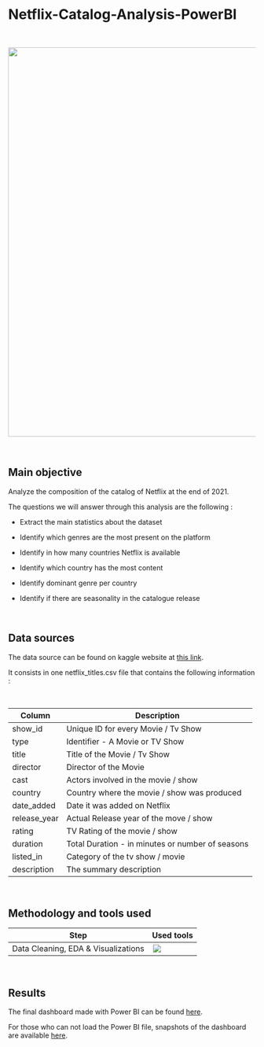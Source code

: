 # Netflix-Catalog-Analysis-PowerBI

<br>

<p align="center">
<img width="792px" src='https://github.com/DimitriKneur/Netflix-Catalog-Analysis-PowerBI/blob/main/Netflix_Catalog_Presentation_Snapshot.gif' />
</p>

<br>

## Main objective

Analyze the composition of the catalog of Netflix at the end of 2021.

The questions we will answer through this analysis are the following :

- Extract the main statistics about the dataset

- Identify which genres are the most present on the platform

- Identify in how many countries Netflix is available

- Identify which country has the most content

- Identify dominant genre per country

- Identify if there are seasonality in the catalogue release

<br>


## Data sources

The data source can be found on kaggle website at [this link](https://www.kaggle.com/datasets/shivamb/netflix-shows).

It consists in one netflix_titles.csv file that contains the following information :

<br>

|     Column                                 |     Description                                                                                                                                                                                                                                                                                                                                                                                                             |
|-----------------------------------------------|---------------------------------------------------------------------------------------------------------------------------------------------------------------------------------------------------------------------------------------------------------------------------------------------------------------------------------------------------------------------------------------------------------------------------------|
|     show_id                              |     Unique ID for every Movie / Tv Show                                                                                                                                                                                                              |
|     type                              |     Identifier - A Movie or TV Show                                                                                                                                                                                                                                    |
|     title                                      |     Title of the Movie / Tv Show                                                                                                                                                                                                                                                                                                                 |
|     director                             |     Director of the Movie                                                                                                                                                                                                                                                                            |
|     cast                           |     Actors involved in the movie / show                                                                                                                                                                                                                                |
|     country                           |     Country where the movie / show was produced                                                                                                                                                                                                                                |
|     date_added                           |     Date it was added on Netflix                                                                                                                                                                                                                                |
|     release_year                           |     Actual Release year of the move / show                                                                                                                                                                                                                                |
|     rating                           |     TV Rating of the movie / show                                                                                                                                                                                                                                |
|     duration                           |     Total Duration - in minutes or number of seasons                                                                                                                                                                                                                                |
|     listed_in                           |     Category of the tv show / movie                                                                                                                                                                                                                                |
|     description                           |     The summary description                                                                                                                                                                                                                                |
<br>


## Methodology and tools used

|     Step                                |     Used tools                                                                                                                                                                                                                                                                                                                                                                                                             |
|-----------------------------------------------|---------------------------------------------------------------------------------------------------------------------------------------------------------------------------------------------------------------------------------------------------------------------------------------------------------------------------------------------------------------------------------------------------------------------------------|
|     Data Cleaning, EDA & Visualizations                              |     <img style="padding:2px" src="https://img.shields.io/badge/Power%20BI-F2C811.svg?style=for-the-badge&logo=powerbi&logoColor=black"/>                                                                                                                                                                                                              |                                                                                                                                                                                     
<br>


## Results

The final dashboard made with Power BI can be found [here](https://github.com/DimitriKneur/Netflix-Catalog-Analysis-PowerBI/blob/main/netflix_project_very_final.pbix).

For those who can not load the Power BI file, snapshots of the dashboard are available [here](https://github.com/DimitriKneur/Netflix-Catalog-Analysis-PowerBI/blob/main/Dashboard_Snapshots/Dashboard_snapshots.md).
